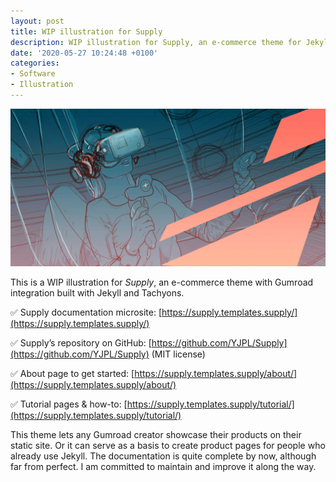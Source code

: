 ```yaml
---
layout: post
title: WIP illustration for Supply
description: WIP illustration for Supply, an e-commerce theme for Jekyll and Gumroad
date: '2020-05-27 10:24:48 +0100'
categories:
- Software
- Illustration
---
```

![/images/Supply-repository-open-graph_02.png](/images/Supply-repository-open-graph_02.png)

This is a WIP illustration for *Supply*, an e-commerce theme with Gumroad integration built with Jekyll and Tachyons.


✅ Supply documentation microsite: [https://supply.templates.supply/](https://supply.templates.supply/)

✅ Supply’s repository on GitHub: [https://github.com/YJPL/Supply](https://github.com/YJPL/Supply) (MIT license)

✅ About page to get started: [https://supply.templates.supply/about/](https://supply.templates.supply/about/)

✅ Tutorial pages & how-to: [https://supply.templates.supply/tutorial/](https://supply.templates.supply/tutorial/)

This theme lets any Gumroad creator showcase their products on their static site. Or it can serve as a basis to create product pages for people who already use Jekyll.
The documentation is quite complete by now, although far from perfect. I am committed to maintain and improve it along the way.

